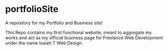 # portfolioSite

A repository for my Portfolio and Business site!  

This Repo contains my first functional website, meant to aggregate my works and act as my official business page for Freelance Web Development under the name Isaiah T Web Design.
